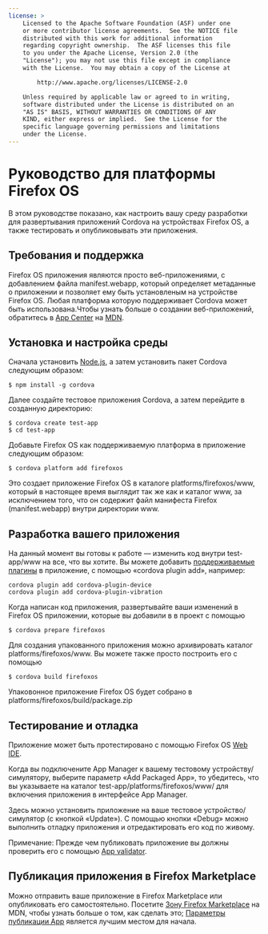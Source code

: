 ```yaml
---
license: >
    Licensed to the Apache Software Foundation (ASF) under one
    or more contributor license agreements.  See the NOTICE file
    distributed with this work for additional information
    regarding copyright ownership.  The ASF licenses this file
    to you under the Apache License, Version 2.0 (the
    "License"); you may not use this file except in compliance
    with the License.  You may obtain a copy of the License at

        http://www.apache.org/licenses/LICENSE-2.0

    Unless required by applicable law or agreed to in writing,
    software distributed under the License is distributed on an
    "AS IS" BASIS, WITHOUT WARRANTIES OR CONDITIONS OF ANY
    KIND, either express or implied.  See the License for the
    specific language governing permissions and limitations
    under the License.
---
```


# Руководство для платформы Firefox OS

В этом руководстве показано, как настроить вашу среду разработки для развертывания приложений Cordova на устройствах Firefox OS, а также тестировать и опубликовывать эти приложения.

## Требования и поддержка

Firefox OS приложения являются просто веб-приложениями, с добавлением файла manifest.webapp, который определяет метаданные о приложении и позволяет ему быть установленым на устройстве Firefox OS. Любая платформа которую поддерживает Cordova может быть использована.Чтобы узнать больше о создании веб-приложений, обратитесь в [App Center][1] на [MDN][2].

 [1]: https://developer.mozilla.org/en-US/Apps
 [2]: https://developer.mozilla.org/en-US/

## Установка и настройка среды

Сначала установить [Node.js][3], а затем установить пакет Cordova следующим образом:

 [3]: http://nodejs.org/

    $ npm install -g cordova
    

Далее создайте тестовое приложения Cordova, а затем перейдите в созданную директорию:

    $ cordova create test-app
    $ cd test-app
    

Добавьте Firefox OS как поддерживаемую платформа в приложение следующим образом:

    $ cordova platform add firefoxos
    

Это создает приложение Firefox OS в каталоге platforms/firefoxos/www, который в настоящее время выглядит так же как и каталог www, за исключением того, что он содержит файл манифеста Firefox (manifest.webapp) внутри директории www.

## Разработка вашего приложения

На данный момент вы готовы к работе — изменить код внутри test-app/www на все, что вы хотите. Вы можете добавить [поддерживаемые плагины]() в приложение, с помощью «cordova plugin add», например:

    cordova plugin add cordova-plugin-device
    cordova plugin add cordova-plugin-vibration
    

Когда написан код приложения, развертывайте ваши изменений в Firefox OS приложении, которые вы добавили в в проект с помощью

    $ cordova prepare firefoxos
    

Для создания упакованного приложения можно архивировать каталог platforms/firefoxos/www. Вы можете также просто построить его с помощью

    $ cordova build firefoxos
    

Упаковонное приложение Firefox OS будет собрано в platforms/firefoxos/build/package.zip

## Тестирование и отладка

Приложение может быть протестировано с помощью Firefox OS [Web IDE][4].

 [4]: https://developer.mozilla.org/en-US/docs/Tools/WebIDE

Когда вы подключените App Manager к вашему тестовому устройству/симулятору, выберите параметр «Add Packaged App», то убедитесь, что вы указываете на каталог test-app/platforms/firefoxos/www/ для включения приложения в интерфейсе App Manager.

Здесь можно установить приложение на ваше тестовое устройство/симулятор (с кнопкой «Update»). С помощью кнопки «Debug» можно выполнить отладку приложения и отредактировать его код по живому.

Примечание: Прежде чем публиковать приложение вы должны проверить его с помощью [App validator][5].

 [5]: https://marketplace.firefox.com/developers/validator

## Публикация приложения в Firefox Marketplace

Можно отправить ваше приложение в Firefox Marketplace или опубликовать его самостоятельно. Посетите [Зону Firefox Marketplace][6] на MDN, чтобы узнать больше о том, как сделать это; [Параметры публикации App][7] является лучшим местом для начала.

 [6]: https://developer.mozilla.org/en-US/Marketplace
 [7]: https://developer.mozilla.org/en-US/Marketplace/Publishing/Publish_options